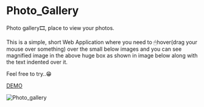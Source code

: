 # Photo_Gallery
Photo gallery🎞, place to view your photos.

This is a simple, short Web Application where you need to 🖱hover(drag your mouse over something) over the small below images and you can see magnified image in the above huge box as shown in image below along with the text indented over it.

Feel free to try..😁

[DEMO](https://hritikdoshi.github.io/Photo_Gallery/)

![Photo_gallery](https://user-images.githubusercontent.com/66552063/116203107-f8ea5700-a758-11eb-8a6c-fe39384bf88d.png)
